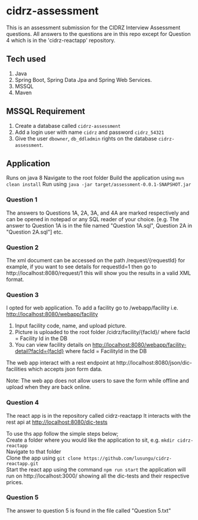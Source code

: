 # cidrz-assessment
This is an assessment submission for the CIDRZ Interview Assessment questions.
All answers to the questions are in this repo except for Question 4 which is in the 'cidrz-reactapp' repository.

## Tech used
1. Java
2. Spring Boot, Spring Data Jpa and Spring Web Services. 
3. MSSQL 
4. Maven

## MSSQL Requirement
1. Create a database called `cidrz-assessment` 
2. Add a login user with name `cidrz` and password `cidrz_54321`
3. Give the user `dbowner`, `db_ddladmin` rights on the database `cidrz-assessment`.

## Application
Runs on java 8
Navigate to the root folder
Build the application using `mvn clean install`
Run using `java -jar target/assessment-0.0.1-SNAPSHOT.jar`

### Question 1

The answers to Questions 1A, 2A, 3A, and 4A are marked respectively and can be opened in notepad or any SQL reader of your choice.
[e.g. The answer to Question 1A is in the file named "Question 1A.sql", Question 2A in "Question 2A.sql"] etc. 


### Question 2
The xml document can be accessed on the path /request/{requestId} for example, if you want to see details for requestId=1 then go to 
http://localhost:8080/request/1
this will show you the results in a valid XML format.

### Question 3
I opted for web application. To add a facility go to /webapp/facility i.e.
[http://localhost:8080/webapp/facility](http://localhost:8080/webapp/facility)
1. Input facility code, name, and upload picture.
2. Picture is uploaded to the root folder /cidrz/facility/{facId}/ where facId = Facility Id in the DB
3. You can view facility details on [http://localhost:8080/webapp/facility-detail?facId={facId}](http://localhost:8080/webapp/facility-detail?facId={facId}) where facId = FacilityId in the DB

The web app interact with a rest endpoint at http://localhost:8080/json/dic-facilities which accepts json form data.

Note: The web app does not allow users to save the form while offline and upload when they are back online. 

### Question 4
The react app is in the repository called cidrz-reactapp
It interacts with the rest api at [http://localhost:8080/dic-tests](http://localhost:8080/dic-tests)

To use ths app follow the simple steps below;\
Create a folder where you would like the application to sit, e.g. `mkdir cidrz-reactapp`\
Navigate to that folder\
Clone the app using `git clone https://github.com/lusungu/cidrz-reactapp.git`\
Start the react app using the command `npm run start`
the application will run on http://localhost:3000/ showing all the dic-tests and their respective prices.

### Question 5
The answer to question 5 is found in the file called "Question 5.txt" 